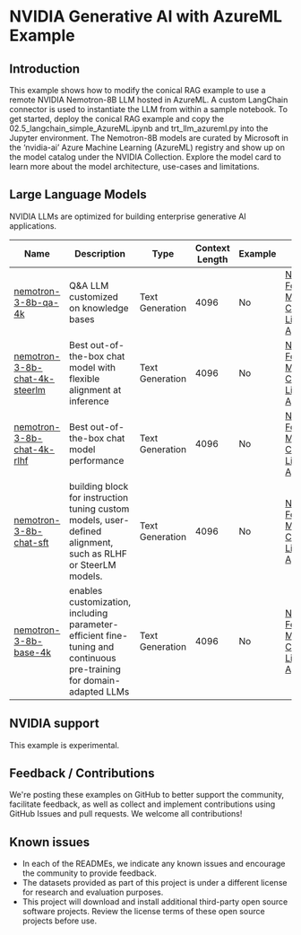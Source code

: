 # NVIDIA Generative AI with AzureML Example

## Introduction
This example shows how to modify the conical RAG example to use a remote NVIDIA Nemotron-8B LLM hosted in AzureML. A custom LangChain connector is used to instantiate the LLM from within a sample notebook. To get started, deploy the conical RAG example and copy the 02.5_langchain_simple_AzureML.ipynb and trt_llm_azureml.py into the Jupyter environment. 
The Nemotron-8B models are curated by Microsoft in the ‘nvidia-ai’ Azure Machine Learning (AzureML)  registry and show up on the model catalog under the NVIDIA Collection. Explore the model card to learn more about the model architecture, use-cases and limitations.

## Large Language Models
NVIDIA LLMs are optimized for building enterprise generative AI applications.

| Name          | Description           | Type       | Context Length | Example | License |
|---------------|-----------------------|------------|----------------|---------|---------|
| [nemotron-3-8b-qa-4k](https://huggingface.co/nvidia/nemotron-3-8b-qa-4k) | Q&A LLM customized on knowledge bases | Text Generation | 4096 | No | [NVIDIA AI Foundation Models Community License Agreement](https://developer.nvidia.com/downloads/nv-ai-foundation-models-license) |
| [nemotron-3-8b-chat-4k-steerlm](https://huggingface.co/nvidia/nemotron-3-8b-chat-4k-steerlm) | Best out-of-the-box chat model with flexible alignment at inference | Text Generation | 4096 | No | [NVIDIA AI Foundation Models Community License Agreement](https://developer.nvidia.com/downloads/nv-ai-foundation-models-license) |
| [nemotron-3-8b-chat-4k-rlhf](https://huggingface.co/nvidia/nemotron-3-8b-chat-4k-rlhf) | Best out-of-the-box chat model performance| Text Generation | 4096 | No | [NVIDIA AI Foundation Models Community License Agreement](https://developer.nvidia.com/downloads/nv-ai-foundation-models-license) |
| [nemotron-3-8b-chat-sft](https://huggingface.co/nvidia/nemotron-3-8b-chat-4k-sft) | building block for instruction tuning custom models, user-defined alignment, such as RLHF or SteerLM models. | Text Generation | 4096 | No | [NVIDIA AI Foundation Models Community License Agreement](https://developer.nvidia.com/downloads/nv-ai-foundation-models-license) |
| [nemotron-3-8b-base-4k](https://huggingface.co/nvidia/nemotron-3-8b-base-4k) | enables customization, including parameter-efficient fine-tuning and continuous pre-training for domain-adapted LLMs | Text Generation | 4096 | No | [NVIDIA AI Foundation Models Community License Agreement](https://developer.nvidia.com/downloads/nv-ai-foundation-models-license) |


## NVIDIA support
This example is experimental.

## Feedback / Contributions
We're posting these examples on GitHub to better support the community, facilitate feedback, as well as collect and implement contributions using GitHub Issues and pull requests. We welcome all contributions!

## Known issues
- In each of the READMEs, we indicate any known issues and encourage the community to provide feedback.
- The datasets provided as part of this project is under a different license for research and evaluation purposes.
- This project will download and install additional third-party open source software projects. Review the license terms of these open source projects before use.